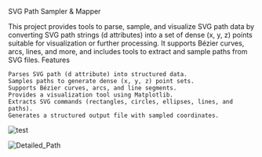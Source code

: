 SVG Path Sampler & Mapper

This project provides tools to parse, sample, and visualize SVG path data by converting SVG path strings (d attributes) into a set of dense (x, y, z) points suitable for visualization or further processing. It supports Bézier curves, arcs, lines, and more, and includes tools to extract and sample paths from SVG files.
Features

    Parses SVG path (d attribute) into structured data.
    Samples paths to generate dense (x, y, z) point sets.
    Supports Bézier curves, arcs, and line segments.
    Provides a visualization tool using Matplotlib.
    Extracts SVG commands (rectangles, circles, ellipses, lines, and paths).
    Generates a structured output file with sampled coordinates.
    
![test](https://github.com/user-attachments/assets/87196a3e-81a9-4fec-a83a-37265b586740)

![Detailed_Path](https://github.com/user-attachments/assets/b52fd181-ddbb-47ad-b137-bb14a737ac6c)
